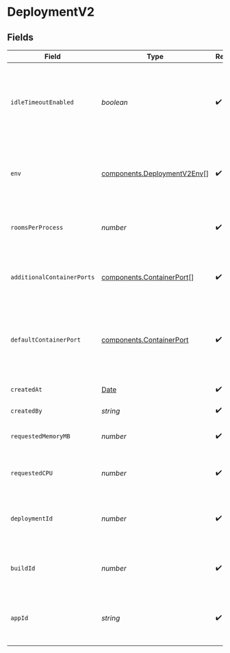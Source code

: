 # DeploymentV2


## Fields

| Field                                                                                                            | Type                                                                                                             | Required                                                                                                         | Description                                                                                                      | Example                                                                                                          |
| ---------------------------------------------------------------------------------------------------------------- | ---------------------------------------------------------------------------------------------------------------- | ---------------------------------------------------------------------------------------------------------------- | ---------------------------------------------------------------------------------------------------------------- | ---------------------------------------------------------------------------------------------------------------- |
| `idleTimeoutEnabled`                                                                                             | *boolean*                                                                                                        | :heavy_check_mark:                                                                                               | Option to shut down processes that have had no new connections or rooms<br/>for five minutes.                    |                                                                                                                  |
| `env`                                                                                                            | [components.DeploymentV2Env](../../models/components/deploymentv2env.md)[]                                       | :heavy_check_mark:                                                                                               | The environment variable that our process will have access to at runtime.                                        |                                                                                                                  |
| `roomsPerProcess`                                                                                                | *number*                                                                                                         | :heavy_check_mark:                                                                                               | Governs how many [rooms](https://hathora.dev/docs/concepts/hathora-entities#room) can be scheduled in a process. | 3                                                                                                                |
| `additionalContainerPorts`                                                                                       | [components.ContainerPort](../../models/components/containerport.md)[]                                           | :heavy_check_mark:                                                                                               | Additional ports your server listens on.                                                                         | {<br/>"transportType": "tcp",<br/>"port": 4000,<br/>"name": "debug"<br/>}                                        |
| `defaultContainerPort`                                                                                           | [components.ContainerPort](../../models/components/containerport.md)                                             | :heavy_check_mark:                                                                                               | A container port object represents the transport configruations for how your server will listen.                 |                                                                                                                  |
| `createdAt`                                                                                                      | [Date](https://developer.mozilla.org/en-US/docs/Web/JavaScript/Reference/Global_Objects/Date)                    | :heavy_check_mark:                                                                                               | When the deployment was created.                                                                                 |                                                                                                                  |
| `createdBy`                                                                                                      | *string*                                                                                                         | :heavy_check_mark:                                                                                               | N/A                                                                                                              | noreply@hathora.dev                                                                                              |
| `requestedMemoryMB`                                                                                              | *number*                                                                                                         | :heavy_check_mark:                                                                                               | The amount of memory allocated to your process.                                                                  | 1024                                                                                                             |
| `requestedCPU`                                                                                                   | *number*                                                                                                         | :heavy_check_mark:                                                                                               | The number of cores allocated to your process.                                                                   | 0.5                                                                                                              |
| `deploymentId`                                                                                                   | *number*                                                                                                         | :heavy_check_mark:                                                                                               | System generated id for a deployment. Increments by 1.                                                           | 1                                                                                                                |
| `buildId`                                                                                                        | *number*                                                                                                         | :heavy_check_mark:                                                                                               | System generated id for a build. Increments by 1.                                                                | 1                                                                                                                |
| `appId`                                                                                                          | *string*                                                                                                         | :heavy_check_mark:                                                                                               | System generated unique identifier for an application.                                                           | app-af469a92-5b45-4565-b3c4-b79878de67d2                                                                         |